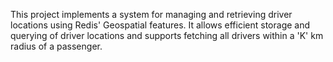 This project implements a system for managing and retrieving driver locations using Redis' Geospatial features. It allows efficient storage and querying of driver locations and supports fetching all drivers within a 'K' km radius of a passenger.
